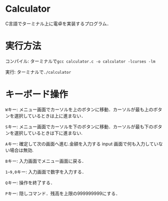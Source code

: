 # Calculator
C言語でターミナル上に電卓を実装するプログラム．

# 実行方法
コンパイル: ターミナルで`gcc calculator.c -o calculator -lcurses -lm`

実行: ターミナルで`./calculator`

# キーボード操作
`W`キー: メニュー画面でカーソルを上のボタンに移動．カーソルが最も上のボタンを選択しているときは上に進まない．

`S`キー: メニュー画面でカーソルを下のボタンに移動．カーソルが最も下のボタンを選択しているときは下に進まない.

`A`キー: 確定して次の画面へ進む.金額を入力する input 画面で何も入力していない場合は無効.

`B`キー: 入力画面でメニュー画面に戻る．

`1~9,0`キー: 入力画面で数字を入力する．

`Q`キー: 操作を終了する．

`P`キー: 隠しコマンド．残高を上限の999999999にする．
